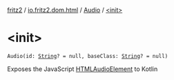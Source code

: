 [fritz2](../../index.md) / [io.fritz2.dom.html](../index.md) / [Audio](index.md) / [&lt;init&gt;](./-init-.md)

# &lt;init&gt;

`Audio(id: `[`String`](https://kotlinlang.org/api/latest/jvm/stdlib/kotlin/-string/index.html)`? = null, baseClass: `[`String`](https://kotlinlang.org/api/latest/jvm/stdlib/kotlin/-string/index.html)`? = null)`

Exposes the JavaScript [HTMLAudioElement](https://developer.mozilla.org/en/docs/Web/API/HTMLAudioElement) to Kotlin

